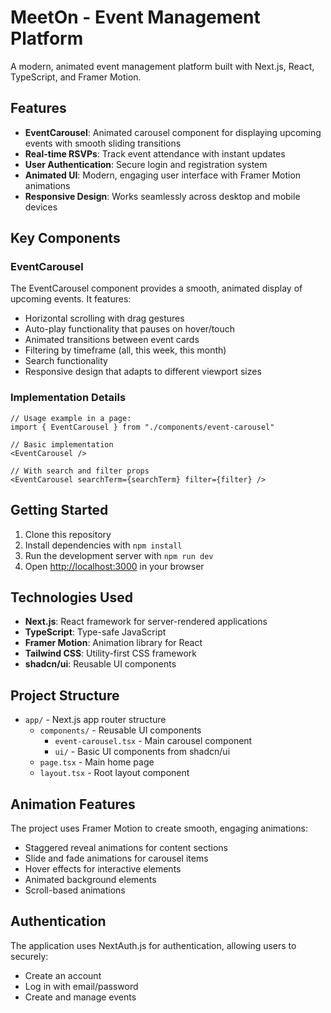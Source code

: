 # MeetOn - Event Management Platform

A modern, animated event management platform built with Next.js, React, TypeScript, and Framer Motion.

## Features

- **EventCarousel**: Animated carousel component for displaying upcoming events with smooth sliding transitions
- **Real-time RSVPs**: Track event attendance with instant updates
- **User Authentication**: Secure login and registration system
- **Animated UI**: Modern, engaging user interface with Framer Motion animations
- **Responsive Design**: Works seamlessly across desktop and mobile devices

## Key Components

### EventCarousel

The EventCarousel component provides a smooth, animated display of upcoming events. It features:

- Horizontal scrolling with drag gestures
- Auto-play functionality that pauses on hover/touch
- Animated transitions between event cards
- Filtering by timeframe (all, this week, this month)
- Search functionality
- Responsive design that adapts to different viewport sizes

### Implementation Details

```tsx
// Usage example in a page:
import { EventCarousel } from "./components/event-carousel"

// Basic implementation
<EventCarousel />

// With search and filter props
<EventCarousel searchTerm={searchTerm} filter={filter} />
```

## Getting Started

1. Clone this repository
2. Install dependencies with `npm install`
3. Run the development server with `npm run dev`
4. Open [http://localhost:3000](http://localhost:3000) in your browser

## Technologies Used

- **Next.js**: React framework for server-rendered applications
- **TypeScript**: Type-safe JavaScript
- **Framer Motion**: Animation library for React
- **Tailwind CSS**: Utility-first CSS framework
- **shadcn/ui**: Reusable UI components

## Project Structure

- `app/` - Next.js app router structure
  - `components/` - Reusable UI components
    - `event-carousel.tsx` - Main carousel component
    - `ui/` - Basic UI components from shadcn/ui
  - `page.tsx` - Main home page
  - `layout.tsx` - Root layout component

## Animation Features

The project uses Framer Motion to create smooth, engaging animations:

- Staggered reveal animations for content sections
- Slide and fade animations for carousel items
- Hover effects for interactive elements
- Animated background elements
- Scroll-based animations

## Authentication

The application uses NextAuth.js for authentication, allowing users to securely:

- Create an account
- Log in with email/password
- Create and manage events
